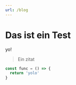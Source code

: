 ```yaml
---
url: /blog
---
```

# Das ist ein Test

yo!


> Ein zitat

```JavaScript
const func = () => {
  return 'yolo'
}
```

